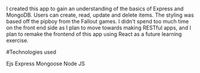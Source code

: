 

I created this app to gain an understanding of the basics of Express and MongoDB. Users can create, read, update and delete items. The styling was based off the pipboy from the Fallout games. I didn't spend too much time on the front end side as I plan to move towards making RESTful apps, and I plan to remake the frontend of this app using React as a future learning exercise. 

#Technologies used

Ejs
Express
Mongoose
Node JS



